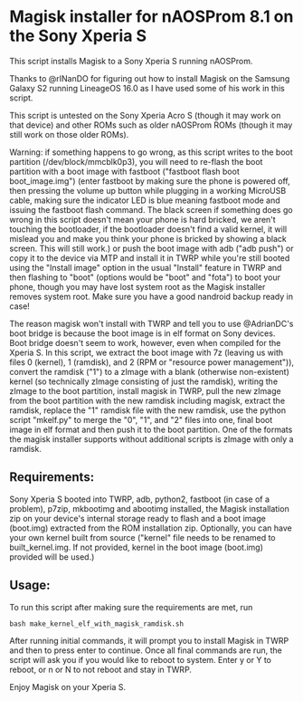 # Magisk installer for nAOSProm 8.1 on the Sony Xperia S

This script installs Magisk to a Sony Xperia S running nAOSProm.

Thanks to @rINanDO for figuring out how to install Magisk on the Samsung Galaxy S2 running LineageOS 16.0 as I have used some of his work in this script.

This script is untested on the Sony Xperia Acro S (though it may work on that device) and other ROMs such as older nAOSProm ROMs (though it may still work on those older ROMs).

Warning: if something happens to go wrong, as this script writes to the boot partition (/dev/block/mmcblk0p3), you will need to re-flash the boot partition with a boot image with fastboot ("fastboot flash boot boot_image.img") (enter fastboot by making sure the phone is powered off, then pressing the volume up button while plugging in a working MicroUSB cable, making sure the indicator LED is blue meaning fastboot mode and issuing the fastboot flash command. The black screen if something does go wrong in this script doesn't mean your phone is hard bricked, we aren't touching the bootloader, if the bootloader doesn't find a valid kernel, it will mislead you and make you think your phone is bricked by showing a black screen. This will still work.) or push the boot image with adb ("adb push") or copy it to the device via MTP and install it in TWRP while you're still booted using the "Install image" option in the usual "Install" feature in TWRP and then flashing to "boot" (options would be "boot" and "fota") to boot your phone, though you may have lost system root as the Magisk installer removes system root.
Make sure you have a good nandroid backup ready in case!

The reason magisk won't install with TWRP and tell you to use @AdrianDC's boot bridge is because the boot image is in elf format on Sony devices. Boot bridge doesn't seem to work, however, even when compiled for the Xperia S. In this script, we extract the boot image with 7z (leaving us with files 0 (kernel), 1 (ramdisk), and 2 (RPM or "resource power management")), convert the ramdisk ("1") to a zImage with a blank (otherwise non-existent) kernel (so technically zImage consisting of just the ramdisk), writing the zImage to the boot partition, install magisk in TWRP, pull the new zImage from the boot partition with the new ramdisk including magisk, extract the ramdisk, replace the "1" ramdisk file with the new ramdisk, use the python script "mkelf.py" to merge the "0", "1", and "2" files into one, final boot image in elf format and then push it to the boot partition. One of the formats the magisk installer supports without additional scripts is zImage with only a ramdisk.

## Requirements:
Sony Xperia S booted into TWRP, adb, python2, fastboot (in case of a problem), p7zip, mkbootimg and abootimg installed, the Magisk installation zip on your device's internal storage ready to flash and a boot image (boot.img) extracted from the ROM installation zip. Optionally, you can have your own kernel built from source ("kernel" file needs to be renamed to built_kernel.img. If not provided, kernel in the boot image (boot.img) provided will be used.)

## Usage:
To run this script after making sure the requirements are met, run 
```
bash make_kernel_elf_with_magisk_ramdisk.sh
```
After running initial commands, it will prompt you to install Magisk in TWRP and then to press enter to continue. Once all final commands are run, the script will ask you if you would like to reboot to system. Enter y or Y to reboot, or n or N to not reboot and stay in TWRP.

Enjoy Magisk on your Xperia S.
